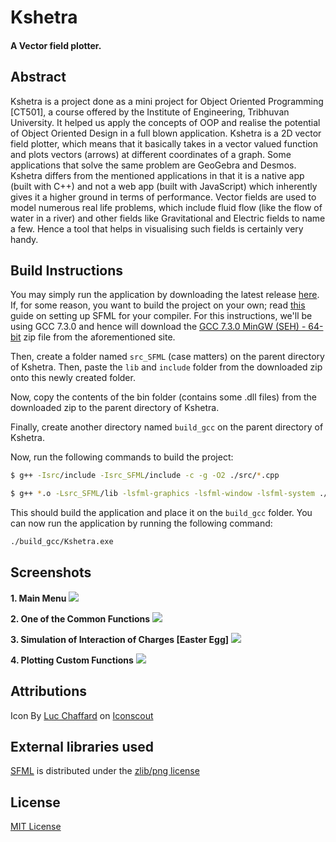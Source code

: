 # Kshetra

#### A Vector field plotter.

## Abstract

Kshetra is a project done as a mini project for Object Oriented Programming [CT501], a course offered by the Institute of Engineering, Tribhuvan University. It helped us apply the concepts of OOP and realise the potential of Object Oriented Design in a full blown application.
Kshetra is a 2D vector field plotter, which means that it basically takes in a vector valued function and plots vectors (arrows) at different coordinates of a graph. Some applications that solve the same problem are GeoGebra and Desmos. Kshetra differs from the mentioned applications in that it is a native app (built with C++) and not a web app (built with JavaScript) which inherently gives it a higher ground in terms of performance.
Vector fields are used to model numerous real life problems, which include fluid flow (like the flow of water in a river) and other fields like Gravitational and Electric fields to name a few. Hence a tool that helps in visualising such fields is certainly very handy.

## Build Instructions

You may simply run the application by downloading the latest release [here](https://github.com/aabhusanaryal/Kshetra/releases). If, for some reason, you want to build the project on your own; read [this](https://www.sfml-dev.org/download/sfml/2.5.1/) guide on setting up SFML for your compiler. For this instructions, we'll be using GCC 7.3.0 and hence will download the [GCC 7.3.0 MinGW (SEH) - 64-bit](https://www.sfml-dev.org/files/SFML-2.5.1-windows-gcc-7.3.0-mingw-64-bit.zip) zip file from the aforementioned site.

Then, create a folder named `src_SFML` (case matters) on the parent directory of Kshetra. Then, paste the `lib` and `include` folder from the downloaded zip onto this newly created folder.

Now, copy the contents of the bin folder (contains some .dll files) from the downloaded zip to the parent directory of Kshetra.

Finally, create another directory named `build_gcc` on the parent directory of Kshetra.

Now, run the following commands to build the project:

```bash
$ g++ -Isrc/include -Isrc_SFML/include -c -g -O2 ./src/*.cpp
```

```bash
$ g++ *.o -Lsrc_SFML/lib -lsfml-graphics -lsfml-window -lsfml-system ./assets/icon.res -Wl,--subsystem,windows -mwindows -o ./build_gcc/Kshetra.exe
```

This should build the application and place it on the `build_gcc` folder. You can now run the application by running the following command:

```bash
./build_gcc/Kshetra.exe
```

## Screenshots

**1. Main Menu**
![](https://i.imgur.com/QRfB6eS.png)

**2. One of the Common Functions**
![](https://i.imgur.com/FWnRLtc.png)

**3. Simulation of Interaction of Charges [Easter Egg]**
![](https://media.discordapp.net/attachments/862246526021926925/877489405303095296/interaction_of_charges.gif?width=1216&height=675)

**4. Plotting Custom Functions**
![](https://i.imgur.com/GxRYnRm.png)

## Attributions
Icon By [Luc Chaffard](https://iconscout.com/contributors/luc-chaffard) on [Iconscout](https://iconscout.com/)

## External libraries used

[SFML](https://www.sfml-dev.org/) is distributed under the [zlib/png license](https://opensource.org/licenses/Zlib)

## License

[MIT License](https://opensource.org/licenses/MIT)
